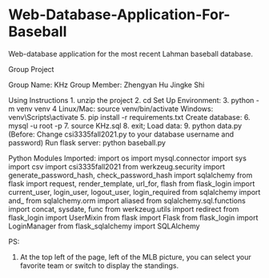 # Web-Database-Application-For-Baseball
Web-database application for the most recent Lahman baseball database.

Group Project

Group Name: KHz
Group Member:
    Zhengyan Hu
    Jingke Shi

Using Instructions
    1. unzip the project
    2. cd <project-dir>
Set Up Environment:
    3. python -m venv venv
    4  Linux/Mac: source venv/bin/activate 
        Windows: venv\Scripts\activate
    5. pip install -r requirements.txt
Create database:
    6. mysql -u root -p
    7. source KHz.sql
    8. exit;
Load data: 
    9. python data.py
    (Before: Change csi3335fall2021.py to your database username and password)
Run flask server:
    python baseball.py

Python Modules Imported:
import os
import mysql.connector
import sys
import csv
import csi3335fall2021
from werkzeug.security import generate_password_hash, check_password_hash
import sqlalchemy
from flask import request, render_template, url_for, flash
from flask_login import current_user, login_user, logout_user, login_required
from sqlalchemy import and_
from sqlalchemy.orm import aliased
from sqlalchemy.sql.functions import concat, sysdate, func
from werkzeug.utils import redirect
from flask_login import UserMixin
from flask import Flask
from flask_login import LoginManager
from flask_sqlalchemy import SQLAlchemy

PS: 
1. At the top left of the page, left of the MLB picture, you can select your favorite team or switch to display the standings.


